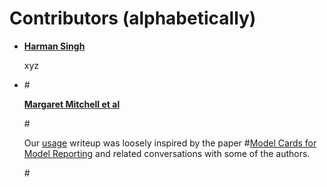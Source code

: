 # Contributors (alphabetically)

<ul dir="auto">
<li>
<p dir="auto"><strong><a href="https://github.com/harmansingh1412">Harman Singh</a></strong></p>
<p dir="auto">xyz</p>
</li>
<li>
#<p dir="auto"><strong><a href="https://arxiv.org/abs/1810.03993" rel="nofollow">Margaret Mitchell et al</a></strong></p>
#<p dir="auto">Our <a href="/openai/gpt-2/blob/master/README.md#usage">usage</a> writeup was loosely inspired by the paper
#<a href="https://arxiv.org/abs/1810.03993" rel="nofollow">Model Cards for Model Reporting</a>
and related conversations with some of the authors.</p>
#</li>
</ul>
